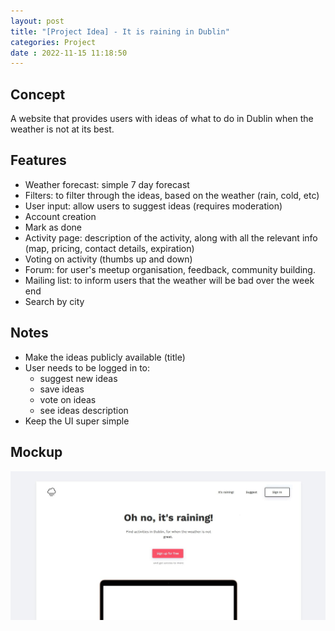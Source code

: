 ```yaml
---
layout: post
title: "[Project Idea] - It is raining in Dublin" 
categories: Project
date : 2022-11-15 11:18:50
---
```

## Concept
A website that provides users with ideas of what to do in Dublin when the weather is not at its best. 

## Features
- Weather forecast: simple 7 day forecast
- Filters: to filter through the ideas, based on the weather (rain, cold, etc)
- User input: allow users to suggest ideas (requires moderation) 
- Account creation 
- Mark as done
- Activity page: description of the activity, along with all the relevant info (map, pricing, contact details, expiration)
- Voting on activity (thumbs up and down) 
- Forum: for user's meetup organisation, feedback, community building. 
- Mailing list: to inform users that the weather will be bad over the week end
- Search by city 

## Notes
- Make the ideas publicly available (title)
- User needs to be logged in to:
  - suggest new ideas
  - save ideas
  - vote on ideas
  - see ideas description
- Keep the UI super simple

## Mockup
![mockup](/img/blog-posts/raining.jpg)

